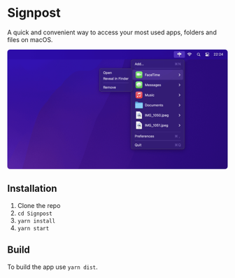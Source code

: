 # Signpost

A quick and convenient way to access your most used apps, folders and files on macOS.

![Screenshot](./docs/assets/screenshot.png?raw=true)

## Installation
1. Clone the repo
2. `cd Signpost`
3. `yarn install`
4. `yarn start`

## Build
To build the app use `yarn dist`.